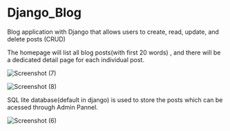 # Django_Blog

 Blog application with Django that allows users to create, read, update, and delete posts (CRUD)
 
 The homepage will list all blog posts(with first 20 words) , and there will be a dedicated detail page for each individual post.
 
 ![Screenshot (7)](https://user-images.githubusercontent.com/55292083/149667066-24e63b99-8735-4f8c-b8f5-3714c78e4bda.png)
 
 ![Screenshot (8)](https://user-images.githubusercontent.com/55292083/149667076-4f7e8e35-ac55-4a26-b63e-a83ecfac17ae.png)
 
 
 SQL lite database(default in django) is used to store the posts which can be acessed through Admin Pannel.


 ![Screenshot (6)](https://user-images.githubusercontent.com/55292083/149667081-6bbccece-d87a-41c1-9815-65e3c197ffaa.png)
